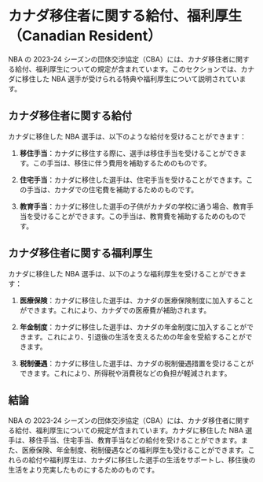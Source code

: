 # カナダ移住者に関する給付、福利厚生（Canadian Resident）

NBA の 2023-24 シーズンの団体交渉協定（CBA）には、カナダ移住者に関する給付、福利厚生についての規定が含まれています。このセクションでは、カナダに移住した NBA 選手が受けられる特典や福利厚生について説明されています。

## カナダ移住者に関する給付

カナダに移住した NBA 選手は、以下のような給付を受けることができます：

1. **移住手当**：カナダに移住する際に、選手は移住手当を受けることができます。この手当は、移住に伴う費用を補助するためのものです。

2. **住宅手当**：カナダに移住した選手は、住宅手当を受けることができます。この手当は、カナダでの住宅費を補助するためのものです。

3. **教育手当**：カナダに移住した選手の子供がカナダの学校に通う場合、教育手当を受けることができます。この手当は、教育費を補助するためのものです。

## カナダ移住者に関する福利厚生

カナダに移住した NBA 選手は、以下のような福利厚生を受けることができます：

1. **医療保険**：カナダに移住した選手は、カナダの医療保険制度に加入することができます。これにより、カナダでの医療費が補助されます。

2. **年金制度**：カナダに移住した選手は、カナダの年金制度に加入することができます。これにより、引退後の生活を支えるための年金を受給することができます。

3. **税制優遇**：カナダに移住した選手は、カナダの税制優遇措置を受けることができます。これにより、所得税や消費税などの負担が軽減されます。

## 結論

NBA の 2023-24 シーズンの団体交渉協定（CBA）には、カナダ移住者に関する給付、福利厚生についての規定が含まれています。カナダに移住した NBA 選手は、移住手当、住宅手当、教育手当などの給付を受けることができます。また、医療保険、年金制度、税制優遇などの福利厚生も受けることができます。これらの給付や福利厚生は、カナダに移住した選手の生活をサポートし、移住後の生活をより充実したものにするためのものです。
